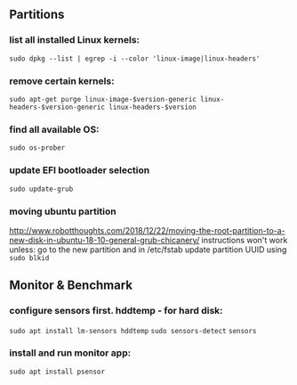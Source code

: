 ## Partitions

### list all installed Linux kernels:
```sudo dpkg --list | egrep -i --color 'linux-image|linux-headers'```

### remove certain kernels:
```sudo apt-get purge linux-image-$version-generic linux-headers-$version-generic linux-headers-$version```

### find all available OS:
```sudo os-prober```

### update EFI bootloader selection
```sudo update-grub```

### moving ubuntu partition
http://www.robotthoughts.com/2018/12/22/moving-the-root-partition-to-a-new-disk-in-ubuntu-18-10-general-grub-chicanery/
instructions won't work unless: go to the new partition and in /etc/fstab update partition UUID using ```sudo blkid```

## Monitor & Benchmark

### configure sensors first. hddtemp - for hard disk:
```sudo apt install lm-sensors hddtemp```
```sudo sensors-detect```
```sensors```

### install and run monitor app:
```sudo apt install psensor```
